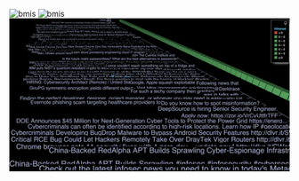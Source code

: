 ![bmis](https://github.com/NoDataFound/BMIS/raw/main/BMIS.png)
![bmis](https://github.com/NoDataFound/BMIS/raw/main/neat.png)
![bmis](https://github.com/NoDataFound/BMIS/raw/main/lm.png)

